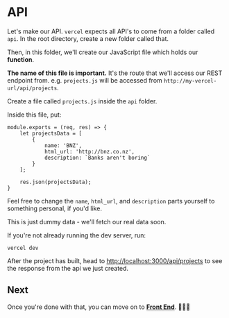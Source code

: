 # API
Let's make our API. `vercel` expects all API's to come from a folder called `api`. In the root directory, create a new folder called that.

Then, in this folder, we'll create our JavaScript file which holds our **function**.

**The name of this file is important.** It's the route that we'll access our REST endpoint from. e.g. `projects.js` will be accessed from `http://my-vercel-url/api/projects`.

Create a file called `projects.js` inside the `api` folder.

Inside this file, put:
```
module.exports = (req, res) => {
    let projectsData = [
        {
            name: 'BNZ',
            html_url: 'http://bnz.co.nz',
            description: `Banks aren't boring`
        }
    ];

    res.json(projectsData);    
}
```
Feel free to change the `name`, `html_url`, and `description` parts yourself to something personal, if you'd like.

This is just dummy data - we'll fetch our real data soon.

If you're not already running the dev server, run:
```
vercel dev
```

After the project has built, head to [http://localhost:3000/api/projects](http://localhost:3000/api/projects) to see the response from the api we just created.

## Next

Once you're done with that, you can move on to [**Front End**](./10%20-%20Front%20End.md). 👏👏👏